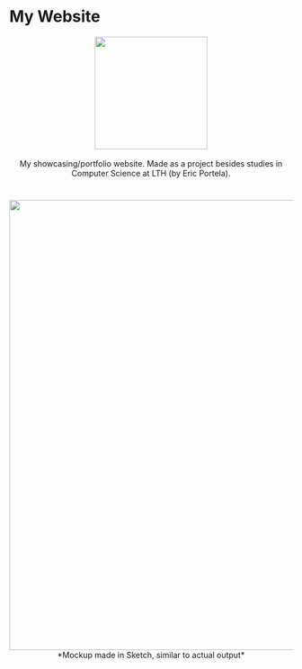# My Website


<p align="center"> 
     <img src="https://user-images.githubusercontent.com/58792679/173256744-c32c730d-42dd-48ca-b2c2-24243586ada7.svg" width="200">
     <br>
     <br>
     <a> My showcasing/portfolio website. Made as a project besides studies in Computer Science at LTH (by Eric Portela). 
     </a>
</p>
     
# 
<p align="center"> 
     <img src="https://user-images.githubusercontent.com/58792679/173257321-24231f5c-c497-4297-8242-935bd68a146c.png" width="800">
     <br>
     <a> *Mockup made in Sketch, similar to actual output*</a>
</p>
